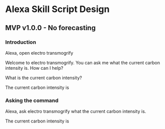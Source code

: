 # Alexa Skill Script Design

## MVP v1.0.0 - No forecasting

### Introduction
Alexa, open electro transmogrify

Welcome to electro transmogrify. You can ask me what the current carbon intensity is. How can I help?

What is the current carbon intensity?

The current carbon intensity is <number>


### Asking the command
Alexa, ask electro transmogrify what the current carbon intensity is.

The current carbon intensity is <number>